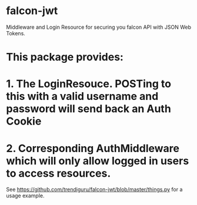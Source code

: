 # falcon-jwt
Middleware and Login Resource for securing you falcon API with JSON Web Tokens.


# This package provides:
# 1. The LoginResouce. POSTing to this with a valid username and password will send back an Auth Cookie
# 2. Corresponding AuthMiddleware which will only allow logged in users to access resources.


See https://github.com/trendiguru/falcon-jwt/blob/master/things.py for a usage example.
